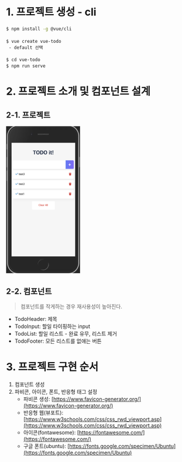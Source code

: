 # 1. 프로젝트 생성 - cli

```bash
$ npm install -g @vue/cli

$ vue create vue-todo
 - default 선택 

$ cd vue-todo
$ npm run serve
```

# 2. 프로젝트 소개 및 컴포넌트 설계

## 2-1. 프로젝트
<img src="./md/1.png" width="40%" >

## 2-2. 컴포넌트

> 컴포넌트를 작게하는 경우 재사용성이 높아진다.

- TodoHeader: 제목
- TodoInput: 할일 타이핑하는 input
- TodoList: 할일 리스트 - 완료 유무, 리스트 제거
- TodoFooter: 모든 리스트를 없애는 버튼

# 3. 프로젝트 구현 순서
1. 컴포넌트 생성 
2. 파비콘, 아이콘, 폰트, 반응형 태그 설정 
    - 파비콘 생성: [https://www.favicon-generator.org/](https://www.favicon-generator.org/)
    - 반응형 웹(뷰포트): [https://www.w3schools.com/css/css_rwd_viewport.asp](https://www.w3schools.com/css/css_rwd_viewport.asp)
    - 아이콘(fontawesome): [https://fontawesome.com/](https://fontawesome.com/)
    - 구글 폰트(ubuntu): [https://fonts.google.com/specimen/Ubuntu](https://fonts.google.com/specimen/Ubuntu)
